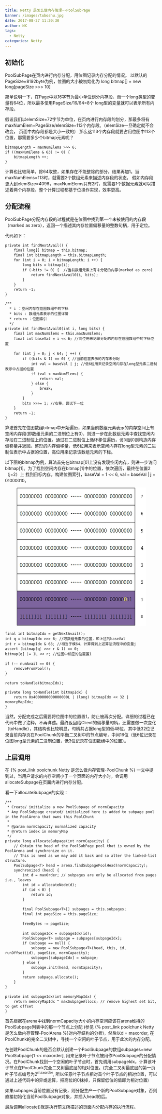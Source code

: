 ```yaml
---
title: Netty 是怎么做内存管理--PoolSubPage
banner: /images/tuboshu.jpg
date: 2017-08-27 11:20:30
author: NX
tags:
  - Netty
categories: Netty
---
```


## 初始化
PoolSubPage在页内进行内存分配，用位图记录内存分配的情况。
以默认的PageSize=8192byte为例，位图的大小被初始化为
long bitmap[] = new long[pageSize >>> 10]

<!-- more -->

简单说明一下，在Page中以16字节为最小单位划分内存段，而一个long类型的变量有64位，所以最多使用PageSize/16/64=8个
long型的变量就可以表示所有内存段。

假设我们以elemSize=72字节为单位，在页内进行内存段的划分，那最多将有maxNumElem=PageSize/elemSize=113个内存段。（elemSize一旦确定就不会改变， 页面中内存段都是大小一致的）
那么这113个内存段就要占用位图中113个位置，那需要多少个bitmap元素呢？

```
bitmapLength = maxNumElems >>> 6;
if ((maxNumElems & 63) != 0) {
    bitmapLength ++;
}
```

计算也比较简单，除64取整，如果存在不能整除的部分，结果再加1。当maxNumElems=113时，就需要2个数组元素来描述内存段的状态。
假如内存段更大到elemSize=4096，maxNumElems只有2时，就需要1个数据元素就可以描述着两个内存段。整个计算过程都基于位操作实现，效率更高。

## 分配流程
PoolSubPage分配内存段的过程就是在位图中找到第一个未被使用的内存段（marked as zero），返回一个描述其内存位置偏移量的整数句柄，用于定位。

代码如下：
```
private int findNextAvail() {
    final long[] bitmap = this.bitmap;
    final int bitmapLength = this.bitmapLength;
    for (int i = 0; i < bitmapLength; i ++) {
        long bits = bitmap[i];
        if (~bits != 0) {  //当前数组元素上有未分配的内存(marked as zero)
            return findNextAvail0(i, bits);
        }
    }
    return -1;
}
```
```
/**
  * i ：空闲内存在位图数组中的下标
  * bits : 数组元素表示的位图详情
  * return ：位图索引
  */
private int findNextAvail0(int i, long bits) {
    final int maxNumElems = this.maxNumElems;
    final int baseVal = i << 6; //高位用来记录分配的内存在位图数组中的下标位置

    for (int j = 0; j < 64; j ++) {
        if ((bits & 1) == 0) { //当前位置表示的内存未分配
            int val = baseVal | j; //低6位用来记录空闲内存在long型元素二进制表示中占据的位置
            if (val < maxNumElems) {
                return val;
            } else {
                break;
            }
        }
        bits >>>= 1; //右移，尝试下一位
    }
    return -1;
}
```

算法首先在位图数组bitmap中开始遍历，如果当前数组元素表示的内存空间上有空闲内存段(即数组元素的二进制位上有0)，则进一步在此数组元素中查找空闲内存段在二进制位上的位置。通过在二进制位上循环移位遍历，访问到0则构造内存偏移量并返回。整形的内存偏移量，低6位用来表示空闲内存在long型元素的二进制位表示中占据的位置，高位用来记录该数组元素的下标。

以下图的bitmap为例，算法首先在bitmap[0]上没有发现空闲内存，则进一步访问bitmap[1]。为了找到空闲内存在bitmap[1]中的位置，依次遍历，最终在位置2（j=2）上 找到目标内存。构建位图索引，baseVal = 1 << 6, val = baseVal | j = 01000010。

<div align = center>

![chunk example](poolsubpage/subpage.jpg)  

</div>

```
final int bitmapIdx = getNextAvail();
int q = bitmapIdx >>> 6; //取数组元素的位置，即上述的baseVal
int r = bitmapIdx & 63; //相当于模64，计算得到上述算法流程中的变量j
assert (bitmap[q] >>> r & 1) == 0;
bitmap[q] |= 1L << r; //位图中相应的位置置1

if (-- numAvail == 0) {
    removeFromPool();
}

return toHandle(bitmapIdx);
```
```
private long toHandle(int bitmapIdx) {
    return 0x4000000000000000L | (long) bitmapIdx << 32 | memoryMapIdx;
}

```
当然，分配完成之后需要将位图中的位置置1，防止被再次分配。详细的过程已在代码中做了注释，不再详述。最终返回给Client的偏移量句柄，还需要做一次变化（toHandle），其结构也比较明显，句柄共占据long型的低48位，其中低32位记录当前内存页在PoolChunk的平衡二叉树中的节点编号，中间16位（低6位记录在位图long型元素的二进制位置，低3位记录在位图数组中的位置）。

## 上层调用
在 {% post_link poolchunk Netty 是怎么做内存管理-PoolChunk %} 一文中提到过，当用户请求的内存空间小于一个页面的内存大小时，会调用allocateSubpage在页面内进行内存分配。

看一下allocateSubpage的实现：
```
/**
 * Create/ initialize a new PoolSubpage of normCapacity
 * Any PoolSubpage created/ initialized here is added to subpage pool in the PoolArena that owns this PoolChunk
 *
 * @param normCapacity normalized capacity
 * @return index in memoryMap
 */
private long allocateSubpage(int normCapacity) {
    // Obtain the head of the PoolSubPage pool that is owned by the PoolArena and synchronize on it.
    // This is need as we may add it back and so alter the linked-list structure.
    PoolSubpage<T> head = arena.findSubpagePoolHead(normCapacity);
    synchronized (head) {
        int d = maxOrder; // subpages are only be allocated from pages i.e., leaves
        int id = allocateNode(d);
        if (id < 0) {
            return id;
        }

        final PoolSubpage<T>[] subpages = this.subpages;
        final int pageSize = this.pageSize;

        freeBytes -= pageSize;

        int subpageIdx = subpageIdx(id);
        PoolSubpage<T> subpage = subpages[subpageIdx];
        if (subpage == null) {
            subpage = new PoolSubpage<T>(head, this, id, runOffset(id), pageSize, normCapacity);
            subpages[subpageIdx] = subpage;
        } else {
            subpage.init(head, normCapacity);
        }
        return subpage.allocate();
    }
}

private int subpageIdx(int memoryMapIdx) {
    return memoryMapIdx ^ maxSubpageAllocs; // remove highest set bit, to get offset
}
```

首先根据在arena中找到normCapacity大小的内存空间应该在arena维持的PoolSubpage列表中的那一个节点上分配 (参见 {% post_link poolchunk Netty 是怎么做内存管理-PoolArena %}对内存结构的分析)，然后以d = maxorder, 在PoolChunk的完全二叉树中，寻找一个空闲的叶子节点，用于此次的内存分配。

在创建PoolChunk的是否会默认创建一个PoolSubpage的数组subpages=new PoolSubpage[1 << maxorder], 用来记录叶子节点被用作PoolSubpage的分配情况。在PoolChunk找到一个空闲的叶子节点时，首先调用subpageIdx，计算该叶子节点在PoolChunk完全二叉树最底层的相对位置。(完全二叉树最底层的第一页叶子节点编号为2<sup>maxorder</sup>, 所以任意叶子节点相对首个叶子节点的相对位置，可以通过上述代码中的异或运算，把高位的0抹掉，只保留低位的值即为相对位置)

如果subpages当前位置没有记录，则分配生产一个新的PoolSubpage对象，否则直接初始化当前PoolSubpage对象，并插入head的后。

最后调用allocate()就是执行前文所描述的页面内分配内存的执行流程。
